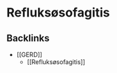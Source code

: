 # Refluksøsofagitis
## Backlinks
* [[GERD]]
	* [[Refluksøsofagitis]]

<!-- #anki/deck/Medicine #anki/tag/med/Abdominal surgery# #anki/tag/med/GP -->

<!-- {BearID:705B0651-394E-4964-B821-A436BF8777B8-3083-000010AFE39F2FF2} -->
